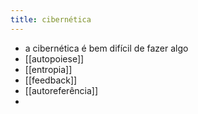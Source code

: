 ```yaml
---
title: cibernética
---
```


- a cibernética é bem difícil de fazer algo
- [[autopoiese]]
- [[entropia]]
- [[feedback]]
- [[autoreferência]]
-
